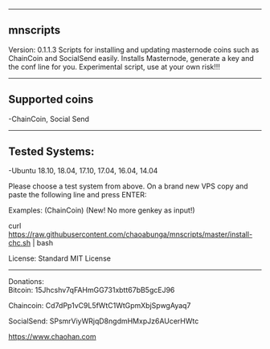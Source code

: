 ---------
mnscripts
---------

Version: 0.1.1.3
Scripts for installing and updating masternode coins such as ChainCoin and SocialSend easily. Installs Masternode, generate a key and the conf line for you.
Experimental script, use at your own risk!!!

----------------
Supported coins
----------------
-ChainCoin, Social Send

---------------
Tested Systems: 
---------------
-Ubuntu 18.10, 18.04, 17.10, 17.04, 16.04, 14.04

Please choose a test system from above.
On a brand new VPS copy and paste the following line and press ENTER:

Examples:
(ChainCoin) (New! No more genkey as input!)

curl https://raw.githubusercontent.com/chaoabunga/mnscripts/master/install-chc.sh | bash

License:  Standard MIT License

**********

Donations:  
Bitcoin:    15Jhcshv7qFAHmGG731xbtt67bB5gcEJ96

Chaincoin:  Cd7dPp1vC9L5fWtC1WtGpmXbjSpwgAyaq7

SocialSend: SPsmrViyWRjqD8ngdmHMxpJz6AUcerHWtc

https://www.chaohan.com
